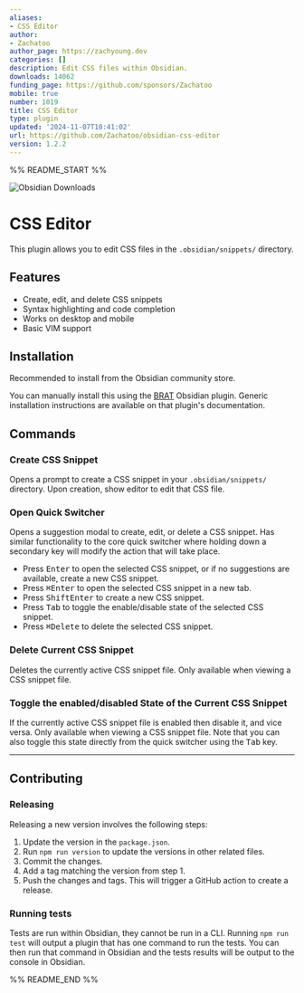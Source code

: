 ```yaml
---
aliases:
- CSS Editor
author:
- Zachatoo
author_page: https://zachyoung.dev
categories: []
description: Edit CSS files within Obsidian.
downloads: 14062
funding_page: https://github.com/sponsors/Zachatoo
mobile: true
number: 1019
title: CSS Editor
type: plugin
updated: '2024-11-07T10:41:02'
url: https://github.com/Zachatoo/obsidian-css-editor
version: 1.2.2
---
```


%% README_START %%

![Obsidian Downloads](https://img.shields.io/badge/dynamic/json?logo=obsidian&color=%23483699&label=downloads&query=%24%5B%22css-editor%22%5D.downloads&url=https%3A%2F%2Fraw.githubusercontent.com%2Fobsidianmd%2Fobsidian-releases%2Fmaster%2Fcommunity-plugin-stats.json)

# CSS Editor

This plugin allows you to edit CSS files in the `.obsidian/snippets/` directory.

## Features

-   Create, edit, and delete CSS snippets
-   Syntax highlighting and code completion
-   Works on desktop and mobile
-   Basic VIM support

## Installation

Recommended to install from the Obsidian community store.

You can manually install this using the [BRAT](https://github.com/TfTHacker/obsidian42-brat) Obsidian plugin. Generic installation instructions are available on that plugin's documentation.

## Commands

### Create CSS Snippet

Opens a prompt to create a CSS snippet in your `.obsidian/snippets/` directory. Upon creation, show editor to edit that CSS file.

### Open Quick Switcher

Opens a suggestion modal to create, edit, or delete a CSS snippet. Has similar functionality to the core quick switcher where holding down a secondary key will modify the action that will take place.

-   Press <kbd>Enter</kbd> to open the selected CSS snippet, or if no suggestions are available, create a new CSS snippet.
-   Press <kbd>⌘</kbd><kbd>Enter</kbd> to open the selected CSS snippet in a new tab.
-   Press <kbd>Shift</kbd><kbd>Enter</kbd> to create a new CSS snippet.
-   Press <kbd>Tab</kbd> to toggle the enable/disable state of the selected CSS snippet.
-   Press <kbd>⌘</kbd><kbd>Delete</kbd> to delete the selected CSS snippet.

### Delete Current CSS Snippet

Deletes the currently active CSS snippet file. Only available when viewing a CSS snippet file.

### Toggle the enabled/disabled State of the Current CSS Snippet

If the currently active CSS snippet file is enabled then disable it, and vice versa. Only available when viewing a CSS snippet file. Note that you can also toggle this state directly from the quick switcher using the <kbd>Tab</kbd> key.

---

## Contributing

### Releasing

Releasing a new version involves the following steps:

1. Update the version in the `package.json`.
1. Run `npm run version` to update the versions in other related files.
1. Commit the changes.
1. Add a tag matching the version from step 1.
1. Push the changes and tags. This will trigger a GitHub action to create a release.

### Running tests

Tests are run within Obsidian, they cannot be run in a CLI. Running `npm run test` will output a plugin that has one command to run the tests. You can then run that command in Obsidian and the tests results will be output to the console in Obsidian.


%% README_END %%